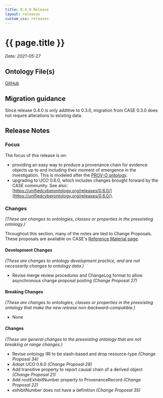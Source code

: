 ```yaml
---
title: 0.4.0 Release
layout: releases
custom_css: releases
---
```


# {{ page.title }}

*Date: 2021-05-27*

## Ontology File(s)

[GitHub](https://github.com/casework/CASE/releases/tag/0.4.0)

## Migration guidance

Since release 0.4.0 is only additive to 0.3.0, migration from CASE 0.3.0 does not require alterations to existing data.

## Release Notes

### Focus

The focus of this release is on:
* providing an easy way to produce a provenance chain for evidence objects up to and including their moment of emergence in the investigation. This is modeled after the [PROV-O ontology](https://www.w3.org/TR/prov-o/).
* upgrading to UCO 0.6.0, which includes changes brought forward by the CASE community. See also: [https://unifiedcyberontology.org/releases/0.6.0/](https://unifiedcyberontology.org/releases/0.6.0/).

### Changes

*(These are changes to ontologies, classes or properties in the preexisting ontology.)*

Throughout this section, many of the notes are tied to Change Proposals.  These proposals are available on CASE's [Reference Material page](/resources/references.html).

#### Development Changes

*(These are changes to ontology development practice, and are not necessarily changes to ontology data.)*

* Revise merge review procedures and ChangeLog format to allow asynchronous change proposal posting
  *(Change Proposal 27)* 

#### Breaking Changes

*(These are changes to ontologies, classes or properties in the preexisting ontology that make the new release non-backward-compatible.)*

* None


#### Changes

*(These are general changes to the preexisting ontology that are not breaking or range changes.)*

* Revise ontology IRI to be slash-based and drop resource-type
  *(Change Proposal 34)*
* Adopt UCO 0.6.0
  *(Change Proposal 28)* 
* Add transitive property to report causal chain of a derived object
  *(Change Proposal 21)* 
* Add rootExhibitNumber property to ProvenanceRecord
  *(Change Proposal 22)* 
* exhibitNumber does not have a definition
  *(Change Proposal 35)* 

  

